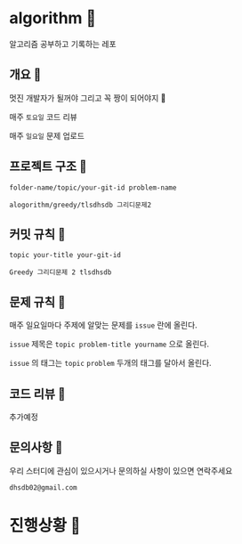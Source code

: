 # algorithm 💜

알고리즘 공부하고 기록하는 레포 


## 개요 💜

멋진 개발자가 될꺼야 그리고 꼭 짱이 되어야지 🌟

매주 `토요일` 코드 리뷰

매주 `일요일` 문제 업로드



## 프로젝트 구조 💜

`folder-name/topic/your-git-id problem-name`

`alogorithm/greedy/tlsdhsdb 그리디문제2`


## 커밋 규칙 💜

`topic your-title your-git-id`

`Greedy 그리디문제 2 tlsdhsdb`

## 문제 규칙 💜

매주 일요일마다 주제에 알맞는 문제를 `issue` 란에 올린다.

`issue` 제목은 `topic problem-title yourname` 으로 올린다.

`issue` 의 태그는 `topic` `problem` 두개의 태그를 달아서 올린다.


## 코드 리뷰 💜

추가예정


## 문의사항 💜

우리 스터디에 관심이 있으시거나 문의하실 사항이 있으면 연락주세요

`dhsdb02@gmail.com`




# 진행상황 💜




